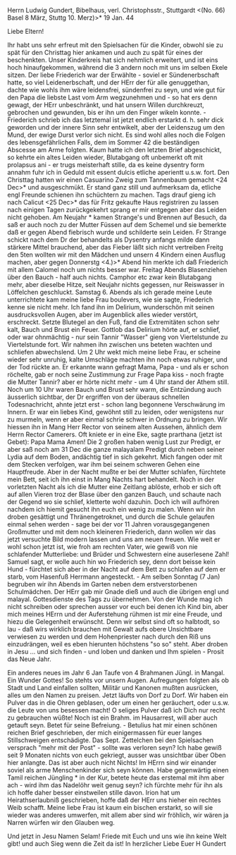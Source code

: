 Herrn Ludwig Gundert, Bibelhaus, verl. Christophsstr., Stuttgardt 
<(No. 66) Basel 8 März, Stuttg 10. Merz)>* 19 Jan. 44

Liebe Eltern!

Ihr habt uns sehr erfreut mit den Spielsachen für die Kinder, obwohl sie zu spät für den Christtag hier ankamen und auch zu spät für eines der beschenkten. Unser Kinderkreis hat sich nehmlich erweitert, und ist eins hoch hinaufgekommen, während die 3 andern noch mit uns im selben Ekele sitzen. Der liebe Friederich war der Erwählte - soviel er Sündenerbschaft hatte, so viel Leidenerbschaft, und der HErr der für alle genuggethan, dachte wie wohls ihm wäre leidensfrei, sündenfrei zu seyn, und wie gut für den Papa die liebste Last vom Arm wegzunehmen und - so hat ers denn gewagt, der HErr unbeschränkt, und hat unsern Willen durchkreuzt, gebrochen und gewunden, bis er ihn um den Finger wikeln konnte. - Friederich schrieb ich das letztemal ist jetzt endlich erstarkt d. h. sehr dick geworden und der innere Sinn sehr entwikelt, aber der Leidenszug um den Mund, der ewige Durst verlor sich nicht. Es sind wohl alles noch die Folgen des lebensgefährlichen Falls, dem im Sommer 42 die beständigen Abscesse am Arme folgten. Kaum hatte ich den letzten Brief abgeschickt, so kehrte ein altes Leiden wieder, Blutabgang oft unbemerkt oft mit prolapsus ani - er trugs meisterhaft stille, da es keine dysentry form annahm fuhr ich in Geduld mit essent dulcis etliche aperientt u.s.w. fort. Den Christtag hatten wir einen Casuarino Zweig zum Tannenbaum gemacht <24 Dec>* und ausgeschmükt. Er stand ganz still und aufmerksam da, etliche engl Freunde schienen ihn schüchtern zu machen. Tags drauf gieng ich nach Calicut <25 Dec>* das für Fritz gekaufte Haus registriren zu lassen nach einigen Tagen zurückgekehrt sprang er mir entgegen aber das Leiden nicht gehoben. Am Neujahr <Montg>* kamen Strange's und Brennen auf Besuch, da saß er auch noch zu der Mutter Füssen auf dem Schemel und sie bemerkte daß er gegen Abend fiebrisch wurde und schilderte sein Leiden. Fr Strange schickt nach dem Dr der behandelts als Dysentry anfangs milde dann stärkere Mittel brauchend, aber das Fieber läßt sich nicht vertreiben Freitg den 5ten wollten wir mit den Mädchen und unsern 4 Kindern einen Ausflug machen, aber gegen Donnerstg <4.)>* Abend hin merkte ich daß Friederich mit allem Calomel noch um nichts besser war. Freitag Abends Blasenziehen über den Bauch - half auch nichts. Camphor etc zwar kein Blutabgang mehr, aber dieselbe Hitze, seit Neujahr nichts gegessen, nur Reiswasser in Löffelchen geschluckt. Samstag 6. Abends als ich gerade meine Leute unterrichtete kam meine liebe Frau boulevers‚ wie sie sagte, Friederich kenne sie nicht mehr. Ich fand ihn im Delirium, wunderschön mit seinen ausdrucksvollen Augen, aber im Augenblick alles wieder verstört, erschreckt. Setzte Blutegel an den Fuß, fand die Extremitäten schon sehr kalt, Bauch und Brust ein Feuer. Gottlob das Delirium hörte auf, er schlief, oder war ohnmächtig - nur sein Tannir "Wasser" gieng von Viertelstunde zu Viertelstunde fort. Wir nahmen ihn zwischen uns beteten wachten und schliefen abwechslend. Um 2 Uhr wekt mich meine liebe Frau, er scheine wieder sehr unruhig, kalte Umschläge machten ihn noch etwas ruhiger, und der Tod rückte an. Er erkannte wann gefragt Mama, Papa - und als er schon röchelte, gab er noch seine Zustimmung zur Frage Papa kiss - noch fragte die Mutter Tannir? aber er hörte nicht mehr - um 4 Uhr stand der Athem still. Noch um 10 Uhr waren Bauch und Brust sehr warm, die Entzündung auch äusserlich sichtbar, der Dr ergriffen von der überaus schnellen Todesnachricht, ahnte jetzt erst - schon lang begonnene Verschwärung im Innern. Er war ein liebes Kind, gewöhnt still zu leiden, oder wenigstens nur zu murmeln, wenn er aber einmal schrie schwer in Ordnung zu bringen. Wir hiessen ihn in Mang Herr Rector von seinem alten Aussehen, ähnlich dem Herrn Rector Camerers. Oft kniete er in eine Eke, sagte prarthana (jetzt ist Gebet): Papa Mama Amen! Die 2 großen haben wenig Lust zur Predigt, er aber saß noch am 31 Dec die ganze malayalam Predigt durch neben seiner Lydia auf dem Boden, andächtig tief in sich gekehrt. Mich fangen oder mit dem Stecken verfolgen, war ihm bei seinem schweren Gehen eine Hauptfreude. Aber in der Nacht mußte er bei der Mutter schlafen, fürchtete mein Bett, seit ich ihn einst in Mang Nachts hart behandelt. Noch in der vorletzten Nacht als ich die Mutter eine Zeitlang ablöste, erhob er sich oft auf allen Vieren troz der Blase über den ganzen Bauch, und schaute nach der Gegend wo sie schlief, kletterte wohl dazuhin. Doch ich will aufhören nachdem ich hiemit gesucht ihn euch ein wenig zu malen. Wenn wir ihn droben gesättigt und Thränengetroknet, und durch die Schule gelaufen einmal sehen werden - sage bei der vor 11 Jahren vorausgegangenen Großmutter und mit dem noch kleineren Friederich, dann wollen wir das jetzt versuchte Bild modern lassen und uns am neuen freuen. Wie weit er wohl schon jetzt ist, wie froh am rechten Vater, wie gewiß von nie schlafender Mutterliebe: und Brüder und Schwestern eine auserlesene Zahl! Samuel sagt, er wolle auch hin wo Friederich sey, denn dort beisse kein Hund - fürchtet sich aber in der Nacht auf dem Bett zu schlafen auf dem er starb, vom Hasenfuß Herrmann angesteckt. - Am selben Sonntag (7 Jan) begruben wir ihn Abends im Garten neben dem erstverstorbenen Schulmädchen. Der HErr gab mir Gnade dieß und auch die übrigen engl und malayal. Gottesdienste des Tags zu übernehmen. Von der Wunde mag ich nicht schreiben oder sprechen ausser vor euch bei denen ich Kind bin, aber mich meines HErrn und der Auferstehung rühmen ist mir eine Freude, und hiezu die Gelegenheit erwünscht. Denn wir selbst sind oft so halbtodt, so lau - daß wirs wirklich brauchen mit Gewalt aufs obere Unsichtbare verwiesen zu werden und dem Hohenpriester nach durch den Riß uns einzudrängen, weil es eben hierunten höchstens "so so" steht. Aber droben in Jesu ... und sich finden - und loben und danken und Ihm spielen - Prosit das Neue Jahr.

Ein anderes neues im Jahr 6 Jan Taufe von 4 Brahmanen Jüngl. in Mangal. Ein Wunder Gottes! So stehts vor unsern Augen. Aufregungen folgten als ob Stadt und Land einfallen sollten, Militär und Kanonen mußten ausrücken, alles um den Namen zu preisen. Jetzt läufts von Dorf zu Dorf. Wir haben ein Pulver das in die Ohren geblasen, oder um einen her geräuchert, oder u.s.w. die Leute von uns besessen macht! O seliges Pulver daß ich Dich nur recht zu gebrauchen wüßte! Noch ist ein Brahm. im Hausarrest, will aber auch getauft seyn. Betet für seine Befreiung. - Betulius hat mir einen schönen reichen Brief geschrieben, der mich einigermassen für euer langes Stillschweigen entschädigte. Das Sept. Zettelchen bei den Spielsachen versprach "mehr mit der Post" - sollte was verloren seyn? Ich habe gewiß seit 9 Monaten nichts von euch gekriegt, ausser was unsichtbar über Oben hier anlangte. Das ist aber auch nicht Nichts! Im HErrn sind wir einander soviel als arme Menschenkinder sich seyn können. Habe gegenwärtig einen Tamil reichen Jüngling <Arumagan>* in der Kur, betete heute das erstemal mit ihm aber ach - wird ihm das Nadelöhr weit genug seyn? ich fürchte mehr für ihn als ich hoffe daher besser einstweilen stille davon. Irion hat um Heirathserlaubniß geschrieben, hoffe daß der HErr uns hieher ein rechtes Weib schafft. 
Meine liebe Frau ist kaum ein bischen erstarkt, so will sie wieder was anderes umwerfen, mit allem aber sind wir fröhlich, wir wären ja Narren würfen wir den Glauben weg.

Und jetzt in Jesu Namen Selam! Friede mit Euch und uns wie ihn keine Welt gibt! und auch Sieg wenn die Zeit da ist!
 In herzlicher Liebe
 Euer H Gundert

